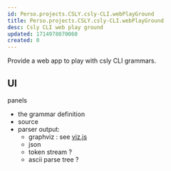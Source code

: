 ```yaml
---
id: Perso.projects.CSLY.csly-CLI.webPlayGround
title: Perso.projects.CSLY.csly-CLI.webPlayGround
desc: Csly CLI web play ground
updated: 1714978070060
created: 0
---
```

Provide a web app to play with csly CLI grammars.

## UI
panels
 * the grammar definition
 * source
 * parser output:
    * graphviz : see [viz.js](https://github.com/mdaines/viz-js)
    * json
    * token stream ?
    * ascii parse tree ?



